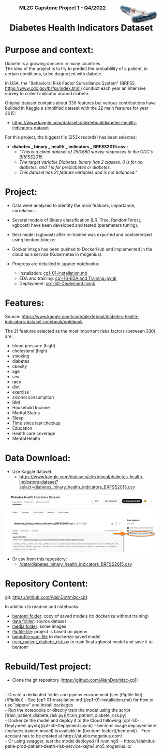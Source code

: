 ### <center>MLZC Capstone Project 1 - Q4/2022<img align="right" src="media\insulina_124.jpg">
  
# <center> Diabetes Health Indicators Dataset  


# Purpose and context:

Diabete is a growing concern in many countries.  
The idea of the project is to try to predict the probablility of a patient, in certain conditions, to be diagnozed with diabete.   

In USA, the "Behavioral Risk Factor Surveillance System" (BRFSS https://www.cdc.gov/brfss/index.html) conduct each year an intensive survey to collect indicator around diabete.    

Original dataset contains about 330 features but various contributions have builded in Kaggle a simplified dataset with the 22 main features for year 2015:  

- https://www.kaggle.com/datasets/alexteboul/diabetes-health-indicators-dataset


For this project, the biggest file (253k records) has been selected:
- **diabetes _ binary _ health _ indicators _ BRFSS2015.csv** :      
    - *"This is a clean dataset of 253,680 survey responses to the CDC's BRFSS2015.* 
    - *The target variable Diabetes_binary has 2 classes. 0 is for no diabetes, and 1 is for prediabetes or diabetes.* 
    - *This dataset has 21 feature variables and is not balanced."*


# Project:

- Data were analysed to identify the main features, importance, correlation...
- Several models of Binary classification (LR, Tree, RandomForest, xgboost) have been developed and tested (parameters tuning).
- Best model (xgboost) after re-trained was exported and containerized using bentoml/docker.
- Docker image has been pushed to DockerHub and implemented in the cloud as a service (Kubernetes in mogenius).

- Progress are detailled in jupyter notebooks:
    - Installation: [cp1-01-installation.md](cp1-01-installation.md) 
    - EDA and training: [cp1-10-EDA and Training.ipynb](cp1-10-EDA%20and%20Training.ipynb) 
    - Deployment: [cp1-50-Deplyment.ipynb](cp1-50-Deplyment.ipynb)


# Features:
Source: https://www.kaggle.com/code/alexteboul/diabetes-health-indicators-dataset-notebook/notebook   

The 21 features selected as the most important risks factors (between 330) are:
- blood pressure (high)
- cholesterol (high)
- smoking
- diabetes
- obesity
- age
- sex
- race
- diet
- exercise
- alcohol consumption
- BMI
- Household Income
- Marital Status
- Sleep
- Time since last checkup
- Education
- Health care coverage
- Mental Health 

# Data Download:

- Use Kaggle dataset:
    - https://www.kaggle.com/datasets/alexteboul/diabetes-health-indicators-dataset?select=diabetes_binary_health_indicators_BRFSS2015.csv
  
<p> <img align="center" src="media\2022-12-17 15_58_02-Diabetes Health Indicators Dataset _ Kaggle.jpg" , width="800" >



- Or csv from this repository:
    - [/data/diabetes_binary_health_indicators_BRFSS2015.csv](/data/diabetes_binary_health_indicators_BRFSS2015.csv)

# Repository Content:
git: https://github.com/AlainDot/mlzc-cp1 

In addition to readme and notebooks:
- [bentoml folder](/bentoml/): copy of saved models (to dockerize without training)
- [data folder](/data/): source dataset
- [media folder](/media/): some images
- [Pipfile file](/Pipfile): project is based on pipenv
- [bentofile.yaml file](/bentofile.yaml) to dockerize saved model
- [train_patient_diabete_risk.py](/train_patient_diabete_risk.py) to train final xgboost model and save it to bentoml

# Rebuild/Test project:

- Clone the git repository (https://github.com/AlainDot/mlzc-cp1)   
<br>    
- Create a dedicated folder and pipenv environment (see [Pipfile file](/Pipfile))   
    - See [cp1-01-installation.md](/cp1-01-installation.md) for how to use "pipenv" and install packages     
<br>    
- Run the notebooks or directly train the model using the script [train_patient_diabete_risk.py](/train_patient_diabete_risk.py)   
<br>    
- Dockerize the model and deploy it to the Cloud following [cp1-50-Deplyment.ipynb](cp1-50-Deplyment.ipynb)    
    - bentoml image deployed here (includes trained model) is available in [bentoml folder](/bentoml/)   
    - Free account has to be created at https://studio.mogenius.com/     
<br>    
- Or using swagger, test the model deployed (if running!):        
    - https://alaindut-patie-prod-patient-death-risk-service-xejta4.mo5.mogenius.io/    
